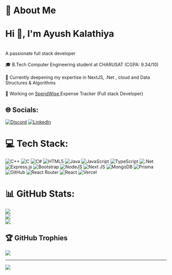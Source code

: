# 💫 About Me
<h1>Hi 👋, I'm Ayush Kalathiya </h1>
<br>
 A passionate full stack developer 
<br> <br> 
🎓 B.Tech Computer Engineering student at CHARUSAT (CGPA: 9.34/10) </br> </br>
🧠 Currently deepening my expertise in NextJS, .Net , cloud  and Data Structures & Algorithms </br></br>
🚀 Working on  <a href="https://trackwithspendwise.vercel.app" > SpendWise </a> Expense Tracker (Full stack Developer) 


## 🌐 Socials:
[![Discord](https://img.shields.io/badge/Discord-%237289DA.svg?logo=discord&logoColor=white)](https://discord.gg/ak945) [![LinkedIn](https://img.shields.io/badge/LinkedIn-%230077B5.svg?logo=linkedin&logoColor=white)](https://linkedin.com/in/ayush-kalathiya-750497254) 

# 💻 Tech Stack:
![C++](https://img.shields.io/badge/c++-%2300599C.svg?style=for-the-badge&logo=c%2B%2B&logoColor=white) ![C](https://img.shields.io/badge/c-%2300599C.svg?style=for-the-badge&logo=c&logoColor=white) ![C#](https://img.shields.io/badge/c%23-%23239120.svg?style=for-the-badge&logo=csharp&logoColor=white) ![HTML5](https://img.shields.io/badge/html5-%23E34F26.svg?style=for-the-badge&logo=html5&logoColor=white) ![Java](https://img.shields.io/badge/java-%23ED8B00.svg?style=for-the-badge&logo=openjdk&logoColor=white) ![JavaScript](https://img.shields.io/badge/javascript-%23323330.svg?style=for-the-badge&logo=javascript&logoColor=%23F7DF1E) ![TypeScript](https://img.shields.io/badge/typescript-%23007ACC.svg?style=for-the-badge&logo=typescript&logoColor=white) ![.Net](https://img.shields.io/badge/.NET-5C2D91?style=for-the-badge&logo=.net&logoColor=white) ![Express.js](https://img.shields.io/badge/express.js-%23404d59.svg?style=for-the-badge&logo=express&logoColor=%2361DAFB) ![Bootstrap](https://img.shields.io/badge/bootstrap-%238511FA.svg?style=for-the-badge&logo=bootstrap&logoColor=white) ![NodeJS](https://img.shields.io/badge/node.js-6DA55F?style=for-the-badge&logo=node.js&logoColor=white) ![Next JS](https://img.shields.io/badge/Next-black?style=for-the-badge&logo=next.js&logoColor=white) ![MongoDB](https://img.shields.io/badge/MongoDB-%234ea94b.svg?style=for-the-badge&logo=mongodb&logoColor=white) ![Prisma](https://img.shields.io/badge/Prisma-3982CE?style=for-the-badge&logo=Prisma&logoColor=white) ![GitHub](https://img.shields.io/badge/github-%23121011.svg?style=for-the-badge&logo=github&logoColor=white) ![React Router](https://img.shields.io/badge/React_Router-CA4245?style=for-the-badge&logo=react-router&logoColor=white) ![React](https://img.shields.io/badge/react-%2320232a.svg?style=for-the-badge&logo=react&logoColor=%2361DAFB) ![Vercel](https://img.shields.io/badge/vercel-%23000000.svg?style=for-the-badge&logo=vercel&logoColor=white)
# 📊 GitHub Stats:
![](https://github-readme-stats.vercel.app/api?username=AyushKalathiya&theme=react&hide_border=false&include_all_commits=true&count_private=true)<br/>
![](https://github-readme-streak-stats.herokuapp.com/?user=AyushKalathiya&theme=react&hide_border=false)<br/>
![](https://github-readme-stats.vercel.app/api/top-langs/?username=AyushKalathiya&theme=react&hide_border=false&include_all_commits=true&count_private=true&layout=compact)

## 🏆 GitHub Trophies
![](https://github-profile-trophy.vercel.app/?username=AyushKalathiya&theme=radical&no-frame=false&no-bg=true&margin-w=4)

---
[![](https://visitcount.itsvg.in/api?id=AyushKalathiya&icon=0&color=0)](https://visitcount.itsvg.in)

<!-- Proudly created with GPRM ( https://gprm.itsvg.in ) -->
